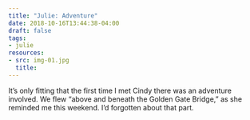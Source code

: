 ```yaml
---
title: "Julie: Adventure"
date: 2018-10-16T13:44:38-04:00
draft: false
tags:
- julie
resources:
- src: img-01.jpg
  title:
---
```


It’s only fitting that the first time I met Cindy there was an adventure involved. We flew “above and beneath the Golden Gate Bridge,” as she reminded me this weekend. I’d forgotten about that part.
